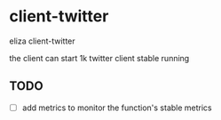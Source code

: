 # client-twitter

eliza client-twitter

the client can start 1k twitter client stable running

## TODO

- [ ] add metrics to monitor the function's stable metrics
